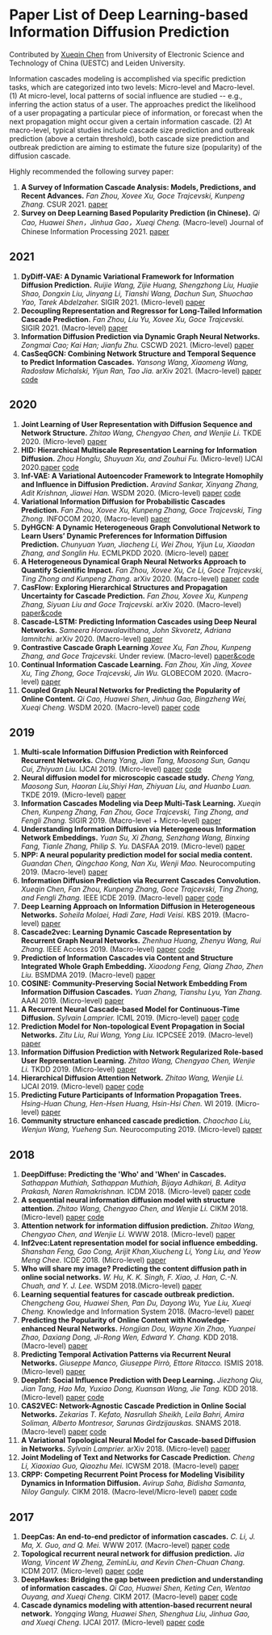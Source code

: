 # Paper List of Deep Learning-based Information Diffusion Prediction

Contributed by [Xueqin Chen](https://scholar.google.com/citations?user=6F-iHFsAAAAJ&hl=zh-CN) from University of Electronic Science and Technology of China (UESTC) and Leiden University.

Information cascades modeling is accomplished via specific prediction tasks, which are categorized into two levels: Micro-level and Macro-level. (1) At micro-level, local patterns of social influence are studied -- e.g., inferring the action status of a user. The approaches predict the likelihood of a user propagating a particular piece of information, or forecast when the next propagation might occur given a certain information cascade. (2) At macro-level, typical studies include cascade size prediction and outbreak prediction (above a certain threshold), both cascade size prediction and outbreak prediction are aiming to estimate the future size (popularity) of the diffusion cascade.

Highly recommended the following survey paper:

1. **A Survey of Information Cascade Analysis: Models, Predictions, and Recent Advances.**
*Fan Zhou, Xovee Xu, Goce Trajcevski, Kunpeng Zhang.*
CSUR 2021. [paper](https://dl.acm.org/doi/pdf/10.1145/3433000)
1. **Survey on Deep Learning Based Popularity Prediction (in Chinese).**
*Qi Cao, Huawei Shen，Jinhua Gao，Xueqi Cheng.* (Macro-level)
Journal of Chinese Information Processing 2021. [paper](http://jcip.cipsc.org.cn/CN/abstract/abstract3082.shtml)
 
## 2021
1. **DyDiff-VAE: A Dynamic Variational Framework for Information Diffusion Prediction.**
*Ruijie Wang, Zijie Huang, Shengzhong Liu, Huajie Shao, Dongxin Liu, Jinyang Li, Tianshi Wang, Dachun Sun, Shuochao Yao, Tarek Abdelzaher.*
SIGIR 2021. (Micro-level) [paper](https://dl.acm.org/doi/10.1145/3404835.3462934)
1. **Decoupling Representation and Regressor for Long-Tailed Information Cascade Prediction.**
*Fan Zhou, Liu Yu, Xovee Xu, Goce Trajcevski.*
SIGIR 2021. (Macro-level) [paper](https://dl.acm.org/doi/10.1145/3404835.3463104)
1. **Information Diffusion Prediction via Dynamic Graph Neural Networks.**
*Zongmai Cao; Kai Han; Jianfu Zhu.*
CSCWD 2021. (Micro-level) [paper](https://ieeexplore.ieee.org/document/9437653/authors#authors)
1. **CasSeqGCN: Combining Network Structure and Temporal Sequence to Predict Information Cascades.**
*Yansong Wang, Xiaomeng Wang, Radosław Michalski, Yijun Ran, Tao Jia.*
arXiv 2021. (Macro-level) [paper](https://arxiv.org/abs/2110.06836) [code](https://github.com/MrYansong/CasSeqGCN)


## 2020
1. **Joint Learning of User Representation with Diffusion Sequence and Network Structure.**
*Zhitao Wang, Chengyao Chen, and Wenjie Li.*
TKDE 2020. (Micro-level) [paper](https://ieeexplore.ieee.org/document/9094385)
2. **HID: Hierarchical Multiscale Representation Learning for Information Diffusion.**
*Zhou Honglu, Shuyuan Xu, and Zouhui Fu.* (Micro-level)
IJCAI 2020.[paper](https://www.ijcai.org/Proceedings/2020/0468.pdf) [code](https://github.com/hongluzhou/HID)
3. **Inf-VAE: A Variational Autoencoder Framework to Integrate Homophily and Influence in Diffusion Prediction.**
*Aravind Sankar, Xinyang Zhang, Adit Krishnan, Jiawei Han.*
WSDM 2020. (Micro-level) [paper](https://arxiv.org/pdf/2001.00132.pdf) [code](https://github.com/aravindsankar28/Inf-VAE)
4. **Variational Information Diffusion for Probabilistic Cascades Prediction.**
*Fan Zhou, Xovee Xu, Kunpeng Zhang, Goce Trajcevski, Ting Zhong.*
INFOCOM 2020, (Macro-level) [paper](https://ieeexplore.ieee.org/document/9155349)
5. **DyHGCN: A Dynamic Heterogeneous Graph Convolutional Network to Learn Users’ Dynamic Preferences for Information Diffusion Prediction.**
*Chunyuan Yuan, Jiacheng Li, Wei Zhou, Yijun Lu, Xiaodan Zhang, and Songlin Hu.*
ECMLPKDD 2020. (Micro-level) [paper](https://arxiv.org/pdf/2006.05169.pdf)
6. **A Heterogeneous Dynamical Graph Neural Networks Approach to Quantify Scientific Impact.**
*Fan Zhou, Xovee Xu, Ce Li, Goce Trajcevski, Ting Zhong and Kunpeng Zhang.*
arXiv 2020. (Macro-level) [paper](https://xovee.cn/archive/paper/arXiv_20_HDGNN_Xovee.pdf) [code](https://github.com/Xovee/hdgnn)
7. **CasFlow: Exploring Hierarchical Structures and Propagation Uncertainty for Cascade Prediction.**
*Fan Zhou, Xovee Xu, Kunpeng Zhang, Siyuan Liu and Goce Trajcevski.*
arXiv 2020. (Macro-level) [paper&code](https://github.com/Xovee/casflow)
8. **Cascade-LSTM: Predicting Information Cascades using Deep Neural Networks.**
*Sameera Horawalavithana, John Skvoretz, Adriana Iamnitchi.*
arXiv 2020. (Macro-level) [paper](https://arxiv.org/pdf/2004.12373.pdf)
9. **Contrastive Cascade Graph Learning**
*Xovee Xu, Fan Zhou, Kunpeng Zhang, and Goce Trajcevski.*
Under review. (Macro-level) [paper&code](https://github.com/Xovee/ccgl)
10. **Continual Information Cascade Learning.**
*Fan Zhou, Xin Jing, Xovee Xu, Ting Zhong, Goce Trajcevski, Jin Wu.*
GLOBECOM 2020. (Macro-level) [paper](https://ieeexplore.ieee.org/abstract/document/9322124)
11. **Coupled Graph Neural Networks for Predicting the Popularity of Online Content.**
*Qi Cao, Huawei Shen, Jinhua Gao, Bingzheng Wei, Xueqi Cheng.*
 WSDM 2020. (Macro-level) 
[paper](https://dl.acm.org/doi/pdf/10.1145/3336191.3371834) [code](https://github.com/CaoQi92/CoupledGNN)



## 2019
1. **Multi-scale Information Diffusion Prediction with Reinforced Recurrent Networks.**
*Cheng Yang, Jian Tang, Maosong Sun, Ganqu Cui, Zhiyuan Liu.*
IJCAI 2019. (Micro-level) [paper](https://www.ijcai.org/proceedings/2019/0560.pdf) [code](https://github.com/albertyang33/FOREST)
1. **Neural diffusion model for microscopic cascade study.**
*Cheng Yang, Maosong Sun, Haoran Liu,Shiyi Han, Zhiyuan Liu, and Huanbo Luan.*
 TKDE 2019. (Micro-level)
[paper](https://arxiv.org/pdf/1812.08933.pdf)
1. **Information Cascades Modeling via Deep Multi-Task Learning.**
*Xueqin Chen,  Kunpeng Zhang, Fan Zhou, Goce Trajcevski, Ting Zhong, and Fengli Zhang.*
 SIGIR 2019. (Macro-level + Micro-level) 
[paper](https://dl.acm.org/citation.cfm?id=3331288)
1. **Understanding Information Diffusion via Heterogeneous Information Network Embeddings.**
*Yuan Su, Xi Zhang, Senzhang Wang, Binxing Fang, Tianle Zhang, Philip S. Yu.*
 DASFAA 2019. (Micro-level)
[paper](https://link.springer.com/chapter/10.1007/978-3-030-18576-3_30)
1. **NPP: A neural popularity prediction model for social media content.**
*Guandan Chen, Qingchao Kong, Nan Xu, Wenji Mao.*
 Neurocomputing 2019. (Macro-level)
[paper](https://www.sciencedirect.com/science/article/pii/S0925231218314942)
1. **Information Diffusion Prediction via Recurrent Cascades Convolution.**
*Xueqin Chen, Fan Zhou, Kunpeng Zhang, Goce Trajcevski, Ting Zhong, and Fengli Zhang.*
 IEEE ICDE 2019. (Macro-level)
[paper](https://ieeexplore.ieee.org/abstract/document/8731564) [code](https://github.com/ChenNed/CasCN)
1. **Deep Learning Approach on Information Diffusion in Heterogeneous Networks.**
*Soheila Molaei, Hadi Zare, Hadi Veisi.*
 KBS 2019. (Macro-level)
[paper](https://arxiv.org/pdf/1902.08810.pdf)
1. **Cascade2vec: Learning Dynamic Cascade Representation by Recurrent Graph Neural Networks.**
*Zhenhua Huang, Zhenyu Wang, Rui Zhang.*
 IEEE Access 2019. (Macro-level)
[paper](https://ieeexplore.ieee.org/abstract/document/8846015) [code](https://github.com/zhenhuascut/Cascade2vec)
1. **Prediction of Information Cascades via Content and Structure Integrated Whole Graph Embedding.**
*Xiaodong Feng, Qiang Zhao, Zhen Liu.*
 BSMDMA 2019. (Macro-level)
[paper](https://www.comp.hkbu.edu.hk/~xinhuang/BSMDMA2019/3.pdf)
1. **COSINE: Community-Preserving Social Network Embedding From Information Diffusion Cascades.**
*Yuan Zhang, Tianshu Lyu, Yan Zhang.*
 AAAI 2019. (Micro-level)
[paper](https://www.aaai.org/ocs/index.php/AAAI/AAAI18/paper/viewPaper/16364)
1. **A Recurrent Neural Cascade-based Model for Continuous-Time Diffusion.**
*Sylvain Lamprier.*
 ICML 2019. (Micro-level)
[paper](http://proceedings.mlr.press/v97/lamprier19a.html) [code](https://github.com/lampriers/recCTIC)
1. **Prediction Model for Non-topological Event Propagation in Social Networks.**
*Zitu Liu, Rui Wang, Yong Liu.*
 ICPCSEE 2019. (Macro-level)
[paper](https://link.springer.com/chapter/10.1007/978-981-15-0118-0_19)
1. **Information Diffusion Prediction with Network Regularized Role-based User Representation Learning.**
*Zhitao Wang, Chengyao Chen, Wenjie Li.*
 TKDD 2019. (Micro-level)
[paper](https://dl.acm.org/citation.cfm?id=3314106)
1. **Hierarchical Diffusion Attention Network.**
*Zhitao Wang, Wenjie Li.*
 IJCAI 2019. (Micro-level)
[paper](https://pdfs.semanticscholar.org/a8a7/353a42b90d2f43504783dc81ff28c11a9da5.pdf) [code](https://github.com/zhitao-wang/Hierarchical-Diffusion-Attention-Network)
1. **Predicting Future Participants of Information Propagation Trees.**
*Hsing-Huan Chung, Hen-Hsen Huang, Hsin-Hsi Chen.*
 WI 2019. (Micro-level)
[paper](https://dl.acm.org/citation.cfm?id=3352540)
1. **Community structure enhanced cascade prediction.**
*Chaochao Liu, Wenjun Wang, Yueheng Sun.*
 Neurocomputing 2019. (Micro-level)
[paper](https://www.sciencedirect.com/science/article/pii/S0925231219307751)

## 2018
1. **DeepDiffuse: Predicting the 'Who' and 'When' in Cascades.**
*Sathappan Muthiah, Sathappan Muthiah, Bijaya Adhikari, B. Aditya Prakash, Naren Ramakrishnan.*
 ICDM 2018. (Micro-level)
[paper](http://people.cs.vt.edu/~badityap/papers/deepdiffuse-icdm18.pdf) [code](https://github.com/raihan2108/deep-diffuse)
1. **A sequential neural information diffusion model with structure attention.**
*Zhitao Wang, Chengyao Chen, and Wenjie Li.*
 CIKM 2018. (Micro-level)
[paper](https://dl.acm.org/doi/10.1145/3269206.3269275) [code](https://github.com/zhitao-wang/Sequential-Neural-Information-Diffusion-Model-with-Structure-Attention)
1. **Attention network for information diffusion prediction.**
*Zhitao Wang, Chengyao Chen, and Wenjie Li.*
 WWW 2018. (Micro-level) 
[paper](https://dl.acm.org/citation.cfm?id=3186931)
1. **Inf2vec:Latent representation model for social influence embedding.**
*Shanshan Feng, Gao Cong, Arijit Khan,Xiucheng Li, Yong Liu, and Yeow Meng Chee.*
 ICDE 2018. (Micro-level)
[paper](https://ieeexplore.ieee.org/document/8509310)
1. **Who will share my image? Predicting the content diffusion path in online social networks.**
*W. Hu, K. K. Singh, F. Xiao, J. Han, C.-N. Chuah, and Y. J. Lee.*
 WSDM 2018.(Micro-level)
[paper](https://arxiv.org/pdf/1705.09275.pdf)
1. **Learning sequential features for cascade outbreak prediction.**
*Chengcheng Gou, Huawei Shen, Pan Du, Dayong Wu, Yue Liu, Xueqi Cheng.*
 Knowledge and Information System 2018. (Macro-level)
[paper](https://link.springer.com/article/10.1007/s10115-017-1143-0)
1. **Predicting the Popularity of Online Content with Knowledge-enhanced Neural Networks.**
*Hongjian Dou, Wayne Xin Zhao, Yuanpei Zhao, Daxiang Dong, Ji-Rong Wen, Edward Y. Chang.*
 KDD 2018. (Macro-level)
[paper](https://www.kdd.org/kdd2018/files/deep-learning-day/DLDay18_paper_8.pdf)
1. **Predicting Temporal Activation Patterns via Recurrent Neural Networks.**
*Giuseppe Manco, Giuseppe Pirrò, Ettore Ritacco.*
 ISMIS 2018. (Micro-level)
[paper](https://link.springer.com/chapter/10.1007/978-3-030-01851-1_33)
1. **DeepInf: Social Influence Prediction with Deep Learning.**
*Jiezhong Qiu, Jian Tang, Hao Ma, Yuxiao Dong, Kuansan Wang, Jie Tang.*
 KDD 2018. (Micro-level)
[paper](https://arxiv.org/pdf/1807.05560.pdf) [code](https://github.com/xptree/DeepInf)
1. **CAS2VEC: Network-Agnostic Cascade Prediction in Online Social Networks.**
*Zekarias T. Kefato, Nasrullah Sheikh, Leila Bahri, Amira Soliman, Alberto Montresor, Sarunas Girdzijauskas.*
 SNAMS 2018. (Macro-level)
[paper](https://people.kth.se/~sarunasg/Papers/Kefato2018cas2vec.pdf) [code](https://github.com/zekarias-tilahun/cas2vec)
1. **A Variational Topological Neural Model for Cascade-based Diffusion in Networks.**
*Sylvain Lamprier.*
 arXiv 2018. (Micro-level)
[paper](https://arxiv.org/pdf/1812.10962.pdf)
1. **Joint Modeling of Text and Networks for Cascade Prediction.**
*Cheng Li, Xiaoxiao Guo, Qiaozhu Mei.*
 ICWSM 2018. (Macro-level)
[paper](https://www.aaai.org/ocs/index.php/ICWSM/ICWSM18/paper/viewFile/17804/17070)
1. **CRPP: Competing Recurrent Point Process for Modeling Visibility Dynamics in Information Diffusion.**
*Avirup Saha, Bidisha Samanta, Niloy Ganguly.*
 CIKM 2018. (Macro-level/Micro-level)
[paper](https://dl.acm.org/doi/abs/10.1145/3269206.3271726)  [code](https://github.com/ASCARATHIRA/CRPP)

## 2017
1. **DeepCas: An end-to-end predictor of information cascades.**
*C. Li, J. Ma, X. Guo, and Q. Mei.*
 WWW 2017. (Macro-level)
[paper](https://arxiv.org/pdf/1611.05373.pdf)  [code](https://github.com/chengli-um/DeepCas)
1. **Topological recurrent neural network for diffusion prediction.**
*Jia Wang, Vincent W Zheng, ZeminLiu, and Kevin Chen-Chuan Chang.*
 ICDM 2017. (Micro-level)
[paper](https://arxiv.org/pdf/1711.10162.pdf)  [code](https://github.com/vwz/topolstm)
1. **DeepHawkes: Bridging the gap between prediction and understanding of information cascades.**
*Qi Cao, Huawei Shen, Keting Cen, Wentao Ouyang, and Xueqi Cheng.*
 CIKM 2017. (Macro-level)
[paper](http://www.bigdatalab.ac.cn/~shenhuawei/publications/2017/cikm-cao.pdf)  [code](https://github.com/CaoQi92/DeepHawkes)
1. **Cascade dynamics modeling with attention-based recurrent neural network.**
*Yongqing Wang, Huawei Shen, Shenghua Liu, Jinhua Gao, and Xueqi Cheng.*
 IJCAI 2017. (Micro-level)
[paper](https://www.ijcai.org/proceedings/2017/0416.pdf)  [code](https://github.com/Allen517/cyanrnn_project)



